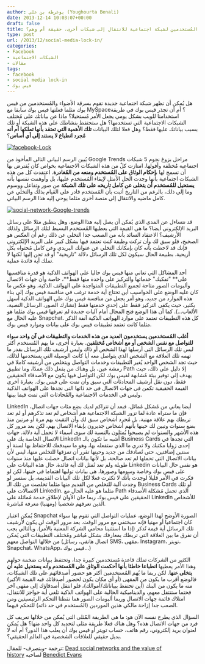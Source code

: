 ```yaml
---
author: يوغرطة بن علي (Youghourta Benali)
date: 2013-12-14 10:03:07+00:00
draft: false
title: صعوبة ترك المُستخدمين لشبكة اجتماعية للانتقال إلى شبكات أخرى، حقيقة أم وهم؟
type: post
url: /2013/12/social-media-lock-in/
categories:
- Facebook
- الشبكات الاجتماعية
- مقالات
tags:
- facebook
- social media lock-in
- فيس بوك
---
```


هل يُمكن أن تظهر شبكة اجتماعية جديدة تقوم بسرقة الأضواء والمُستخدمين من فيس بوك مثلما فعلتها فيس بوك سابقا مع MySpace؟ أم أن تجذر فيس بوك في طريقة استخدامنا للويب بشكل يومي يجعل الأمر مُستحيلا؟ ماذا عن بياناتك على مُختلف الشبكات الاجتماعية التي تستخدمها؟ هل ستحتفظ بنشاطك على هذه الشبكة أو تلك بسبب بياناتك عليها فقط؟ وهل فعلا لتلك البيانات **تلك الأهمية التي تعتقد بأنها تملكها أم أنه مُجرد انطباع لا يستند إلى أي أساس**؟




[![facebook-Lock](https://socialmedia4arab.com/wp-content/uploads/2013/12/facebook-Lock.png)
](https://socialmedia4arab.com/wp-content/uploads/2013/12/facebook-Lock.png)




يُبين الرسم البياني التالي المأخوذ من Google Trends مراحل بزوغ نجوم 5 شبكات اجتماعية مُختلفة وأفولها. امتازت كلٌ من هذه الشبكات الاجتماعية بخواص كان يُفترض بها أن تسمح لها ب**إحكام الوثاق على المُستخدم ومنعه من المُغادرة**. اعتقدت كل من هذه الشبكات اجتماعية بأنها وجدت الحل الأمثل لإبقاء المُستخدم عليها، بل وأوهمت نفسها بأنه **يستحيل للمُستخدم أن يتخلى عن كامل تاريخه على تلك الشبكة** من صور وتفاعل ووسوم وما إلى ذلك، بالرغم من التاريخ أثبت بأن المُستخدم قادر على القيام بذلك والتخلي عن كامل ماضيه والانتقال إلى منصة أخرى مثلما يوحي إليه هذا الرسم البياني.




[![social-network-Google-trends](https://socialmedia4arab.com/wp-content/uploads/2013/12/social-network-Google-trends.png)
](https://socialmedia4arab.com/wp-content/uploads/2013/12/social-network-Google-trends.png)




قد نتساءل عن المدى الذي يُمكن أن يصل إليه هذا الوضع، وهل ينطبق مثلا على رسائل البريد الإلكتروني أيضا؟ ما هي القيمة التي يعطيها المُستخدم البسيط لتلك الرسائل ولذلك الأرشيف؟ الاعتقاد السائد بأنه من الصعب جدا التخلي عن ذلك رغم أن العكس هو الصحيح، فلو سبق لك وأن تركت وظيفة كنت تعتمد فيها بشكل كبير على البريد الإلكتروني فإنك قد لاحظت بأنه كان بإمكانك التخلي عن عنوانك البريدي وعن كامل مُحتواه بكل أريحية. بطبيعة الحال سيكون لكل تلك الرسائل دلالة "تاريخية" أو قد تحن إليها لكنها لا تملك أية فائدة عملية.




أحد المشاكل التي تعاني منها فيس بوك حاليا على الهواتف الذكية هو قدرة منافسيها على** "تفكيك" خدماتها والتركيز على واحدة منها فقط**، خاصة وأن جهات الاتصال وألبومات الصور متاحة لجميع التطبيقات المتواجدة على الهواتف الذكية، وهو عكس ما كان عليه الوضع على الحواسيب أين تحتاج أية خدمة ترغب في منافسة فيس بوك إلى بناء هذه الموارد من جديد، وهو أمر يجعل من منافسة فيس بوك على الهواتف الذكية أسهل بكثير، حيث يكفي التركيز فقط على إحدى خدمتها فقط (تشارك الصور، الرسائل النصية، الألعاب...). كما أن هذا الوضع فتح المجال أمام آليات جديدة لم تعرفها فيس بوك مثلما هو عليه الحال مع Snapchat. كل هذه التطبيقات تعتمد على موارد الهواتف الذكية آنفة الذكر مثلما كانت تعتمد تطبيقات فيس بوك على بيانات وموارد فيس بوك.




**أغلب المُستخدمين يستخدمون العديد من هذه الخدمات والتطبيقات في آن واحد سواء للتواصل مع نفس الشخص أو مع أشخاص مُختلفين**. بعبارة أخرى، ما يهم المُستخدم أكثر ليس تلك الرسائل التي أرسلها لهذا الشخص أو ذاك وليس أرشيف تلك الرسائل بقدر ما تهمه تلك العلاقة مع الشخص الذي يتواصل معه أيا كانت الوسيلة التي يستخدمها لذلك، حيث تجد الشخص الواحد يُغير التطبيقات وخدمات التواصل ويتخلص من أرشيفه كاملا في رمشة عين، بل وهناك من يفعل ذلك عمدًا، وما تطبيق Path إلا دليل على ذلك، حيث يهدف إلى توفير بيئة مُشابهة لفيس بوك لكن التواصل فيها يكون مع الأصدقاء الحقيقين فقط، دون نقل أرشيف المحادثات التي سبق وأن تمت على فيس بوك. بعبارة أخرى القيمة الحقيقية تكمن في جهات الاتصال في حد ذاتها التي نجدها على الهواتف الذكية وليس في الخدمات الاجتماعية والمُحادثات التي تمت فيما بينها.




LinkedIn أيضا يعاني من مُشكل مُماثل، فبعد أن تتراكم لديك بضع مئات جهات اتصال، فإن ما ستراه عادة لما تزور الشبكة الاجتماعية هم أشخاص لم تعد تذكرهم أو لم تعد تربطك بهم علاقة مهنية، بل مُجرد أشخاص سبق لك وأن التقيت بهم مرة أو مرتين منذ بضع سنوات وتبين لك حينها بأنهم أشخاص جديرون بإبقاء الاتصال بهم، لكن بعد مرور كل هذه الأشهر والسنوات لم يصبحوا يُمثلون بالنسبة لك سوى أسماء لا تحمل أية دلالة. جهات الاتصال الخاصة بك على LinkedIn أشبه ما تكون بالـ Business Cards التي تجدها في إحدى زوايا مكتبك ولا تدري ما الذي ستفعله بها، وهو ما سيدفعك للاحتفاظ بها لسنة أو سنتين إضافتين، حتى تُصادفك من جديد وحينها تقرر أن تمزقها للتخلص منها، ليس لأن بيانات الاتصال التي تحملها لم تعد صالحة، بل لأنها بيانات اتصال حصلت عليها منذ سنوات طويلة ولم تعد تُمثل لك أية فائدة. حال هذه البيانات على Linkedin هو نفس حال البيانات على فيس بوك وخاصة وسومها وصورها، هي بيانات توليها اهتماما في حينها، لكن لو فكرت في الأمر قليلا لوجدت بأنك لا تكثرت فعلا لكل تلك البيانات القديمة، بل ستسر لو وجدت آلية للتخلص من القديم منها مثلما تخلصت من تلك الـ Business Cards أو تلك الاتصالات على LinkedIn. مثلما هو عليه الحال مع Path الذي تحمل مُشكلة الأصدقاء الحقيقين على فيس بوك ربما حان الأوان لإطلاق خدمة مُماثلة على LinkedIn للأشخاص الذين تعرفهم شخصيا (ومهنيا) معرفة مُباشرة.




يُمكن اعتبار Snapchat الصورة الأوضح لهذا الوضع، عمليات التواصل التي تقوم بها سواء كان اجتماعيا أو مهنيا فإنه سيختفي مع مرور الوقت. بعد مرور الوقت لن يكون لأرشيف تلك الرسائل أية قيمة تُذكر (إذا ما استثنينا محامي الشركة المعنية بالأمر). وبالتالي يجب أن نفرق ما بين العلاقة التي تربطك بمعارفك بشكل مُباشر ومُختلف التطبيقات التي يُمكن من خلالها التواصل معهم (اتصال هاتفي، رسائل SMS، مقهى، Instagram، تويتر، Snapchat، WhatsApp، فيس بوك...)




الكثير من الشركات تملك قاعدة مُستخدمين كبيرة جدا، وتحتفظ ببيانات ضخمة حولهم وهذا الأمر يعطيها **انطباعا خاطئا بأنها أحكمت الوثاق على المُستخدم وأنه يستحيل عليه أن يتخلى عنها**. لكن ربما ما يُهم المُستخدمين أكثر هو حضور أصدقائهم على تلك الشبكات، فالوضع أقرب ما يكون من المقهى (أو أي مكان يكون لحضور أصدقائك فيه القيمة الأكبر) منه ما يكون من البنك (أين تحتفظ ببياناتك/أموالك)، فلو انتقل أصدقاؤك إلى مقهى آخر فحتما ستنتقل معهم، والديناميكية الحالية على الهواتف الذكية تلغي أية حواجز للانتقال. امتلاك قائمة جهات الاتصال وربما ألبومات الصور هما نقطتا التحكم الرئيسيتين ومن الصعب جدا إزاحة مالكي هذين الموردين (المُستخدم في حد ذاته) للتحكم فيهما.




السؤال الذي يطرح نفسه الآن هو: ما هي الطريقة المُثلى التي يُمكن من خلالها تعريف كل فرد من جهات الاتصال هذه؟ وهل هناك فعلا طريقة مثلى لتحديد كل واحد منها؟ هل يُمكن لعنوان بريد إلكتروني، رقم هاتف، حساب تويتر أو فيس بوك أن يعلب هذا الدور؟ أم أنه لا بديل حقيقي للعلاقات الشخصية في العالم الحقيقي؟.




ترجمة -وبتصرف- للمقال: [Dead social networks and the value of history](http://ben-evans.com/benedictevans/2013/9/30/dead-social-networks-and-the-value-of-history) لصاحبه [Benedict Evans](https://twitter.com/benedictevans)
